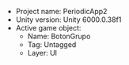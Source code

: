<!-- UNITY CODE ASSIST INSTRUCTIONS START -->
- Project name: PeriodicApp2
- Unity version: Unity 6000.0.38f1
- Active game object:
  - Name: BotonGrupo
  - Tag: Untagged
  - Layer: UI
<!-- UNITY CODE ASSIST INSTRUCTIONS END -->